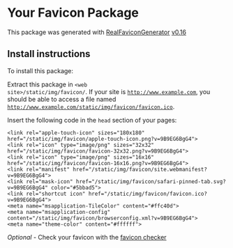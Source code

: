# Your Favicon Package

This package was generated with [RealFaviconGenerator](https://realfavicongenerator.net/) [v0.16](https://realfavicongenerator.net/change_log#v0.16)

## Install instructions

To install this package:

Extract this package in <code>&lt;web site&gt;/static/img/favicon/</code>. If your site is <code>http://www.example.com</code>, you should be able to access a file named <code>http://www.example.com/static/img/favicon/favicon.ico</code>.

Insert the following code in the `head` section of your pages:

    <link rel="apple-touch-icon" sizes="180x180" href="/static/img/favicon/apple-touch-icon.png?v=9B9EG6BgG4">
    <link rel="icon" type="image/png" sizes="32x32" href="/static/img/favicon/favicon-32x32.png?v=9B9EG6BgG4">
    <link rel="icon" type="image/png" sizes="16x16" href="/static/img/favicon/favicon-16x16.png?v=9B9EG6BgG4">
    <link rel="manifest" href="/static/img/favicon/site.webmanifest?v=9B9EG6BgG4">
    <link rel="mask-icon" href="/static/img/favicon/safari-pinned-tab.svg?v=9B9EG6BgG4" color="#5bbad5">
    <link rel="shortcut icon" href="/static/img/favicon/favicon.ico?v=9B9EG6BgG4">
    <meta name="msapplication-TileColor" content="#ffc40d">
    <meta name="msapplication-config" content="/static/img/favicon/browserconfig.xml?v=9B9EG6BgG4">
    <meta name="theme-color" content="#ffffff">

*Optional* - Check your favicon with the [favicon checker](https://realfavicongenerator.net/favicon_checker)

